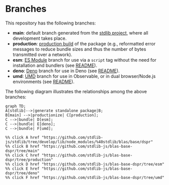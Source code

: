 <!--

@license Apache-2.0

Copyright (c) 2022 The Stdlib Authors.

Licensed under the Apache License, Version 2.0 (the "License");
you may not use this file except in compliance with the License.
You may obtain a copy of the License at

    http://www.apache.org/licenses/LICENSE-2.0

Unless required by applicable law or agreed to in writing, software
distributed under the License is distributed on an "AS IS" BASIS,
WITHOUT WARRANTIES OR CONDITIONS OF ANY KIND, either express or implied.
See the License for the specific language governing permissions and
limitations under the License.

-->

# Branches

This repository has the following branches:

-   **main**: default branch generated from the [stdlib project][stdlib-url], where all development takes place.
-   **production**: [production build][production-url] of the package (e.g., reformatted error messages to reduce bundle sizes and thus the number of bytes transmitted over a network).
-   **esm**: [ES Module][esm-url] branch for use via a `script` tag without the need for installation and bundlers (see [README][esm-readme]).
-   **deno**: [Deno][deno-url] branch for use in Deno (see [README][deno-readme]).
-   **umd**: [UMD][umd-url] branch for use in Observable, or in dual browser/Node.js environments (see [README][umd-readme]).

The following diagram illustrates the relationships among the above branches:

```mermaid
graph TD;
A[stdlib]-->|generate standalone package|B;
B[main] -->|productionize| C[production];
C -->|bundle| D[esm];
C -->|bundle| E[deno];
C -->|bundle| F[umd];

%% click A href "https://github.com/stdlib-js/stdlib/tree/develop/lib/node_modules/%40stdlib/blas/base/dspr"
%% click B href "https://github.com/stdlib-js/blas-base-dspr/tree/main"
%% click C href "https://github.com/stdlib-js/blas-base-dspr/tree/production"
%% click D href "https://github.com/stdlib-js/blas-base-dspr/tree/esm"
%% click E href "https://github.com/stdlib-js/blas-base-dspr/tree/deno"
%% click F href "https://github.com/stdlib-js/blas-base-dspr/tree/umd"
```

[stdlib-url]: https://github.com/stdlib-js/stdlib/tree/develop/lib/node_modules/%40stdlib/blas/base/dspr
[production-url]: https://github.com/stdlib-js/blas-base-dspr/tree/production
[deno-url]: https://github.com/stdlib-js/blas-base-dspr/tree/deno
[deno-readme]: https://github.com/stdlib-js/blas-base-dspr/blob/deno/README.md
[umd-url]: https://github.com/stdlib-js/blas-base-dspr/tree/umd
[umd-readme]: https://github.com/stdlib-js/blas-base-dspr/blob/umd/README.md
[esm-url]: https://github.com/stdlib-js/blas-base-dspr/tree/esm
[esm-readme]: https://github.com/stdlib-js/blas-base-dspr/blob/esm/README.md